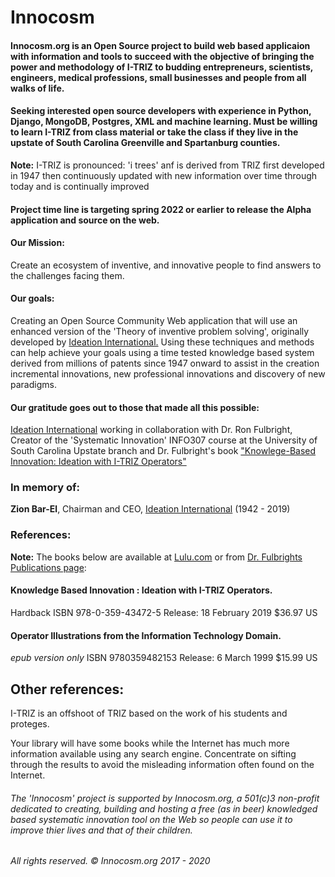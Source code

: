 # Innocosm
#### Innocosm.org is an Open Source project to build web based applicaion with information and tools to succeed with the objective of bringing the power and methodology of I-TRIZ to budding entrepreneurs, scientists, engineers, medical professions, small businesses and people from all walks of life.  

#### Seeking interested open source developers with experience in Python, Django, MongoDB, Postgres, XML and machine learning. Must be willing to learn I-TRIZ from class material or take the class if they live in the upstate of South Carolina Greenville and Spartanburg counties.

**Note:**
I-TRIZ is pronounced: 'i trees' anf is derived from TRIZ first developed in 1947 then continuously updated with new information over time through today and is continually improved 

#### Project time line is targeting spring 2022 or earlier to release the Alpha application and source on the web.<br>
#### Our Mission:
Create an ecosystem of inventive, and innovative people to find answers to the challenges facing them.
#### Our goals:
Creating an Open Source Community Web application that will use an enhanced version of the 'Theory of inventive problem solving', originally developed by [Ideation International.](http://www.whereinnovationbegins.net/) Using these techniques and methods can help achieve your goals using a time tested knowledge based system derived from millions of patents since 1947 onward to assist in the creation incremental innovations, new professional innovations and discovery of new paradigms.
#### Our gratitude goes out to those that made all this possible:
 [Ideation International](http://www.whereinnovationbegins.net/)  working in collaboration with Dr. Ron Fulbright, Creator of the 'Systematic Innovation' INFO307 course at the University of South Carolina Upstate branch and Dr. Fulbright's book ["Knowlege-Based Innovation: Ideation with I-TRIZ Operators"](https://rfulbright.wixsite.com/ronfulbright/projects)
### In memory of:
**Zion Bar-El**, Chairman and CEO, [Ideation International](http://www.whereinnovationbegins.net/) (1942 - 2019)

### References:
**Note:** The books below are available at [Lulu.com](https://lulu.com) or from [Dr. Fulbrights Publications page](https://rfulbright.wixsite.com/ronfulbright/projects):

#### Knowledge Based Innovation : Ideation with I-TRIZ Operators.
Hardback 
ISBN 978-0-359-43472-5
Release: 18 February 2019
$36.97 US

#### Operator Illustrations from the Information Technology Domain.
*epub version only*
ISBN 9780359482153
Release: 6 March 1999
$15.99 US

## Other references:
I-TRIZ is an offshoot of TRIZ based on the work of his students and proteges.

Your library will have some books while the Internet has much more information available using any search engine. Concentrate on sifting through the results to avoid the misleading information often found on the Internet.

###### The 'Innocosm' project is supported by Innocosm.org, a 501(c)3 non-profit dedicated to creating, building and hosting a free (as in beer) knowledged based systematic innovation tool on the Web so people can use it to improve thier lives and that of their children.
###### All rights reserved. &copy; Innocosm.org 2017 - 2020
